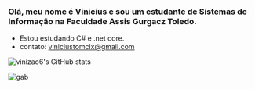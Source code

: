 ### Olá, meu nome é Vinicius e sou um estudante de Sistemas de Informação na Faculdade Assis Gurgacz Toledo.



- Estou estudando C# e .net core.
- contato: viniciustomcix@gmail.com

![vinizao6's GitHub stats](https://github-readme-stats.vercel.app/api?username=vinizao6&show_icons=true&theme=merko)

![gab](https://64.media.tumblr.com/d5ac79eef2307b701f207532ca2294cd/tumblr_oojp2nWXb01tydz8to1_540.gif)

